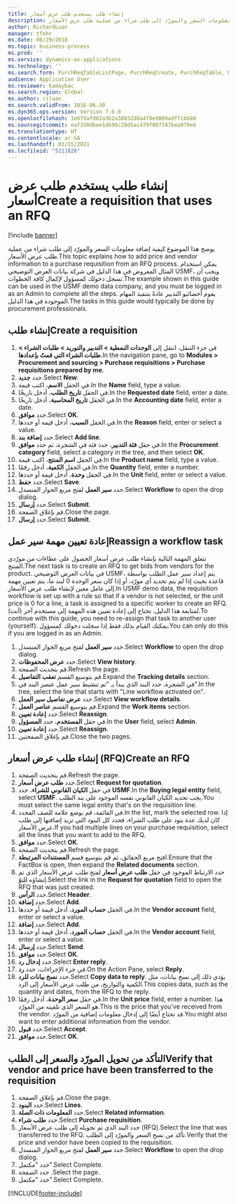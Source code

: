 ```yaml
---
title: إنشاء طلب يستخدم طلب عرض أسعار
description: يوضح هذا الموضوع كيفية إضافة معلومات السعر والمورّد إلى طلب شراء من عملية طلب عرض الأسعار.
author: RichardLuan
manager: tfehr
ms.date: 08/29/2018
ms.topic: business-process
ms.prod: ''
ms.service: dynamics-ax-applications
ms.technology: ''
ms.search.form: PurchReqTableListPage, PurchReqCreate, PurchReqTable, PurchReqLineRelatedDocuments, EcoResCategorySingleLookup, PurchReqWorkflowDropDialog, WorkflowSubmitDialog, WorkflowStatus, WorkflowWorkItemActionDialog, WorkflowUserListLookup, PurchReqCopyRFQ, SysDataAreaSelectLookup, PurchRFQCaseTable, PurchRFQEditLines, PurchRFQReplyTable, UnitOfMeasureLookup
audience: Application User
ms.reviewer: kamaybac
ms.search.region: Global
ms.author: riluan
ms.search.validFrom: 2016-06-30
ms.dyn365.ops.version: Version 7.0.0
ms.openlocfilehash: 1e67dafd02a3b2a38832d8a4f0e9809adffcbb80
ms.sourcegitcommit: eaf330dbee1db96c20d5ac479f007747bea079eb
ms.translationtype: HT
ms.contentlocale: ar-SA
ms.lasthandoff: 02/15/2021
ms.locfileid: "5211828"
---
```

# <a name="create-a-requisition-that-uses-an-rfq"></a><span data-ttu-id="f5934-103">إنشاء طلب يستخدم طلب عرض أسعار</span><span class="sxs-lookup"><span data-stu-id="f5934-103">Create a requisition that uses an RFQ</span></span>

[!include [banner](../../includes/banner.md)]

<span data-ttu-id="f5934-104">يوضح هذا الموضوع كيفية إضافة معلومات السعر والمورّد إلى طلب شراء من عملية طلب عرض الأسعار.</span><span class="sxs-lookup"><span data-stu-id="f5934-104">This topic explains how to add price and vendor information to a purchase requisition from an RFQ process.</span></span> <span data-ttu-id="f5934-105">يمكن استخدام المثال المعروض في هذا الدليل في شركة بيانات العرض التوضيحي USMF، ويجب أن تسجل دخولك كمسؤول لإكمال كافة الخطوات.</span><span class="sxs-lookup"><span data-stu-id="f5934-105">The example shown in this guide can be used in the USMF demo data company, and you must be logged in as an Admin to complete all the steps.</span></span> <span data-ttu-id="f5934-106">يقوم أخصائيو التدبير عادةً بتنفيذ المهام الموجودة في هذا الدليل.</span><span class="sxs-lookup"><span data-stu-id="f5934-106">The tasks in this guide would typically be done by procurement professionals.</span></span>


## <a name="create-a-requisition"></a><span data-ttu-id="f5934-107">إنشاء طلب</span><span class="sxs-lookup"><span data-stu-id="f5934-107">Create a requisition</span></span>
1. <span data-ttu-id="f5934-108">في جزء التنقل، انتقل إلى **الوحدات النمطية > التدبير والتوريد‬ > طلبات الشراء > طلبات الشراء التي قمتُ بإعدادها‬**.</span><span class="sxs-lookup"><span data-stu-id="f5934-108">In the navigation pane, go to **Modules > Procurement and sourcing > Purchase requisitions > Purchase requisitions prepared by me**.</span></span>
2. <span data-ttu-id="f5934-109">حدد **جديد**.</span><span class="sxs-lookup"><span data-stu-id="f5934-109">Select **New**.</span></span>
3. <span data-ttu-id="f5934-110">في الحقل **الاسم**، اكتب قيمة.</span><span class="sxs-lookup"><span data-stu-id="f5934-110">In the **Name** field, type a value.</span></span>
4. <span data-ttu-id="f5934-111">في الحقل **تاريخ الطلب**، أدخل تاريخًا.</span><span class="sxs-lookup"><span data-stu-id="f5934-111">In the **Requested date** field, enter a date.</span></span>
5. <span data-ttu-id="f5934-112">في الحقل **تاريخ المحاسبة**، أدخل تاريخًا.</span><span class="sxs-lookup"><span data-stu-id="f5934-112">In the **Accounting date** field, enter a date.</span></span>
6. <span data-ttu-id="f5934-113">حدد **موافق**.</span><span class="sxs-lookup"><span data-stu-id="f5934-113">Select **OK**.</span></span>
7. <span data-ttu-id="f5934-114">في الحقل **السبب**، أدخل قيمة أو حددها.</span><span class="sxs-lookup"><span data-stu-id="f5934-114">In the **Reason** field, enter or select a value.</span></span>
8. <span data-ttu-id="f5934-115">حدد **إضافة بند**.</span><span class="sxs-lookup"><span data-stu-id="f5934-115">Select **Add line**.</span></span>
9. <span data-ttu-id="f5934-116">في حقل **فئة التدبير**، حدد فئة في الشجرة، ثم حدد **موافق**.</span><span class="sxs-lookup"><span data-stu-id="f5934-116">In the **Procurement category** field, select a category in the tree, and then select **OK**.</span></span>
10. <span data-ttu-id="f5934-117">في الحقل **اسم المنتج**، اكتب قيمة.</span><span class="sxs-lookup"><span data-stu-id="f5934-117">In the **Product name** field, type a value.</span></span>
11. <span data-ttu-id="f5934-118">في الحقل **الكمية**، أدخل رقمًا.</span><span class="sxs-lookup"><span data-stu-id="f5934-118">In the **Quantity** field, enter a number.</span></span>
12. <span data-ttu-id="f5934-119">في الحقل **وحدة**، أدخل قيمة أو حددها.</span><span class="sxs-lookup"><span data-stu-id="f5934-119">In the **Unit** field, enter or select a value.</span></span>
13. <span data-ttu-id="f5934-120">حدد **حفظ**.</span><span class="sxs-lookup"><span data-stu-id="f5934-120">Select **Save**.</span></span>
14. <span data-ttu-id="f5934-121">حدد **سير العمل** لفتح مربع الحوار المنسدل.</span><span class="sxs-lookup"><span data-stu-id="f5934-121">Select **Workflow** to open the drop dialog.</span></span>
15. <span data-ttu-id="f5934-122">حدد **إرسال**.</span><span class="sxs-lookup"><span data-stu-id="f5934-122">Select **Submit**.</span></span>
16. <span data-ttu-id="f5934-123">قم بإغلاق الصفحة.</span><span class="sxs-lookup"><span data-stu-id="f5934-123">Close the page.</span></span>
17. <span data-ttu-id="f5934-124">حدد **إرسال**.</span><span class="sxs-lookup"><span data-stu-id="f5934-124">Select **Submit**.</span></span>

## <a name="reassign-a-workflow-task"></a><span data-ttu-id="f5934-125">إعادة تعيين مهمة سير عمل</span><span class="sxs-lookup"><span data-stu-id="f5934-125">Reassign a workflow task</span></span>
<span data-ttu-id="f5934-126">تتعلق المهمة التالية بإنشاء طلب عرض أسعار الحصول على عطاءات من مورّدي المنتج.</span><span class="sxs-lookup"><span data-stu-id="f5934-126">The next task is to create an RFQ to get bids from vendors for the product.</span></span> <span data-ttu-id="f5934-127">في بيانات العرض التوضيحي USMF، يتم إعداد سير عمل الطلب بواسطة قاعدة بحيث إذا لم يتم تحديد أي مورّد، أو إذا كان سعر الوحدة 0 لبند ما، يتم تعيين مهمة إلى عامل معين لإنشاء طلب عرض الأسعار.</span><span class="sxs-lookup"><span data-stu-id="f5934-127">In USMF demo data, the requisition workflow is set up with a rule so that if a vendor is not selected, or the unit price is 0 for a line, a task is assigned to a specific worker to create an RFQ.</span></span> <span data-ttu-id="f5934-128">لمتابعة هذا الدليل، تحتاج إلى إعادة تعيين هذه المهمة إلى مستخدم آخر (أنت).</span><span class="sxs-lookup"><span data-stu-id="f5934-128">To continue with this guide, you need to re-assign that task to another user (yourself).</span></span> <span data-ttu-id="f5934-129">يمكنك القيام بذلك فقط إذا سجلت دخولك كمسؤول.</span><span class="sxs-lookup"><span data-stu-id="f5934-129">You can only do this if you are logged in as an Admin.</span></span>  

1. <span data-ttu-id="f5934-130">حدد **سير العمل** لفتح مربع الحوار المنسدل.</span><span class="sxs-lookup"><span data-stu-id="f5934-130">Select **Workflow** to open the drop dialog.</span></span>
2. <span data-ttu-id="f5934-131">حدد **عرض المحفوظات**.</span><span class="sxs-lookup"><span data-stu-id="f5934-131">Select **View history**.</span></span>
3. <span data-ttu-id="f5934-132">قم بتحديث الصفحة.</span><span class="sxs-lookup"><span data-stu-id="f5934-132">Refresh the page.</span></span>
4. <span data-ttu-id="f5934-133">قم بتوسيع القسم **تعقب التفاصيل**.</span><span class="sxs-lookup"><span data-stu-id="f5934-133">Expand the **Tracking details** section.</span></span>
5. <span data-ttu-id="f5934-134">في الشجرة، حدد البند الذي يبدأ بـ "تم تنشيط سير عمل عنصر البند في".‬</span><span class="sxs-lookup"><span data-stu-id="f5934-134">In the tree, select the line that starts with "Line workflow activated on".</span></span>
6. <span data-ttu-id="f5934-135">حدد **عرض تفاصيل سير العمل**.</span><span class="sxs-lookup"><span data-stu-id="f5934-135">Select **View workflow details**.</span></span>
7. <span data-ttu-id="f5934-136">قم بتوسيع القسم **عناصر العمل**.</span><span class="sxs-lookup"><span data-stu-id="f5934-136">Expand the **Work items** section.</span></span>
8. <span data-ttu-id="f5934-137">حدد **إعادة تعيين**.</span><span class="sxs-lookup"><span data-stu-id="f5934-137">Select **Reassign**.</span></span>
9. <span data-ttu-id="f5934-138">في حقل **المستخدم**، حدد **المسؤول**.</span><span class="sxs-lookup"><span data-stu-id="f5934-138">In the **User** field, select **Admin**.</span></span>
10. <span data-ttu-id="f5934-139">حدد **إعادة تعيين**.</span><span class="sxs-lookup"><span data-stu-id="f5934-139">Select **Reassign**.</span></span>
11. <span data-ttu-id="f5934-140">قم بإغلاق الصفحتين.</span><span class="sxs-lookup"><span data-stu-id="f5934-140">Close the two pages.</span></span>

## <a name="create-an-rfq"></a><span data-ttu-id="f5934-141">إنشاء طلب عرض أسعار (RFQ)</span><span class="sxs-lookup"><span data-stu-id="f5934-141">Create an RFQ</span></span>

1. <span data-ttu-id="f5934-142">قم بتحديث الصفحة.</span><span class="sxs-lookup"><span data-stu-id="f5934-142">Refresh the page.</span></span>
2. <span data-ttu-id="f5934-143">حدد **طلب عرض أسعار**.</span><span class="sxs-lookup"><span data-stu-id="f5934-143">Select **Request for quotation**.</span></span>
3. <span data-ttu-id="f5934-144">في حقل **الكيان القانوني للشراء**، حدد **USMF**.</span><span class="sxs-lookup"><span data-stu-id="f5934-144">In the **Buying legal entity** field, select **USMF**.</span></span> <span data-ttu-id="f5934-145">يجب تحديد الكيان القانوني نفسه الموجود على بند الطلب.</span><span class="sxs-lookup"><span data-stu-id="f5934-145">You must select the same legal entity that's on the requisition line.</span></span>  
4. <span data-ttu-id="f5934-146">في القائمة، قم بوضع علامة للصف المحدد.</span><span class="sxs-lookup"><span data-stu-id="f5934-146">In the list, mark the selected row.</span></span> <span data-ttu-id="f5934-147">إذا كان لديك عدة بنود على طلب الشراء، فحدد كل البنود التي تريد إضافتها إلى طلب عرض الأسعار.</span><span class="sxs-lookup"><span data-stu-id="f5934-147">If you had multiple lines on your purchase requisition, select all the lines that you want to add to the RFQ.</span></span>  
5. <span data-ttu-id="f5934-148">حدد **موافق**.</span><span class="sxs-lookup"><span data-stu-id="f5934-148">Select **OK**.</span></span>
6. <span data-ttu-id="f5934-149">قم بتحديث الصفحة.</span><span class="sxs-lookup"><span data-stu-id="f5934-149">Refresh the page.</span></span>
7. <span data-ttu-id="f5934-150">افتح مربع الحقائق، ثم قم بتوسيع قسم **المستندات المرتبطة**.</span><span class="sxs-lookup"><span data-stu-id="f5934-150">Ensure that the FactBox is open, then expand the **Related documents** section.</span></span>
8. <span data-ttu-id="f5934-151">حدد الارتباط الموجود في حقل **طلب عرض أسعار** لفتح طلب عرض الأسعار الذي تم إنشاؤه للتوّ.</span><span class="sxs-lookup"><span data-stu-id="f5934-151">Select the link in the **Request for quotation** field to open the RFQ that was just created.</span></span>
9. <span data-ttu-id="f5934-152">حدد **الرأس**.</span><span class="sxs-lookup"><span data-stu-id="f5934-152">Select **Header**.</span></span>
10. <span data-ttu-id="f5934-153">حدد **إضافة**.</span><span class="sxs-lookup"><span data-stu-id="f5934-153">Select **Add**.</span></span>
11. <span data-ttu-id="f5934-154">في الحقل **حساب المورد**، أدخل قيمة أو حددها.</span><span class="sxs-lookup"><span data-stu-id="f5934-154">In the **Vendor account** field, enter or select a value.</span></span>
12. <span data-ttu-id="f5934-155">حدد **إضافة**.</span><span class="sxs-lookup"><span data-stu-id="f5934-155">Select **Add**.</span></span>
13. <span data-ttu-id="f5934-156">في الحقل **حساب المورد**، أدخل قيمة أو حددها.</span><span class="sxs-lookup"><span data-stu-id="f5934-156">In the **Vendor account** field, enter or select a value.</span></span>
14. <span data-ttu-id="f5934-157">حدد **إرسال**.</span><span class="sxs-lookup"><span data-stu-id="f5934-157">Select **Send**.</span></span>
15. <span data-ttu-id="f5934-158">حدد **موافق**.</span><span class="sxs-lookup"><span data-stu-id="f5934-158">Select **OK**.</span></span>
16. <span data-ttu-id="f5934-159">حدد **إدخال رد‬**.</span><span class="sxs-lookup"><span data-stu-id="f5934-159">Select **Enter reply**.</span></span>
17. <span data-ttu-id="f5934-160">في جزء الإجراءات، حدد **رد**.</span><span class="sxs-lookup"><span data-stu-id="f5934-160">On the Action Pane, select **Reply**.</span></span>
18. <span data-ttu-id="f5934-161">حدد **نسخ بيانات للرد‬**.</span><span class="sxs-lookup"><span data-stu-id="f5934-161">Select **Copy data to reply**.</span></span> <span data-ttu-id="f5934-162">يؤدي ذلك إلى نسخ بيانات، مثل الكمية والتواريخ، من طلب عرض الأسعار إلى الرد.</span><span class="sxs-lookup"><span data-stu-id="f5934-162">This copies data, such as the quantity and dates, from the RFQ to the reply.</span></span>  
19. <span data-ttu-id="f5934-163">في حقل **سعر الوحدة**، أدخل رقمًا.</span><span class="sxs-lookup"><span data-stu-id="f5934-163">In the **Unit price** field, enter a number.</span></span> <span data-ttu-id="f5934-164">هذا هو السعر الذي تلقيته من المورّد.</span><span class="sxs-lookup"><span data-stu-id="f5934-164">This is the price that you've received from the vendor.</span></span> <span data-ttu-id="f5934-165">قد تحتاج أيضًا إلى إدخال معلومات إضافية من المورّد.</span><span class="sxs-lookup"><span data-stu-id="f5934-165">You might also want to enter additional information from the vendor.</span></span>  
20. <span data-ttu-id="f5934-166">حدد **قبول**.</span><span class="sxs-lookup"><span data-stu-id="f5934-166">Select **Accept**.</span></span>
21. <span data-ttu-id="f5934-167">حدد **موافق**.</span><span class="sxs-lookup"><span data-stu-id="f5934-167">Select **OK**.</span></span>

## <a name="verify-that-vendor-and-price-have-been-transferred-to-the-requisition"></a><span data-ttu-id="f5934-168">التأكد من تحويل المورّد والسعر إلى الطلب</span><span class="sxs-lookup"><span data-stu-id="f5934-168">Verify that vendor and price have been transferred to the requisition</span></span>
1. <span data-ttu-id="f5934-169">قم بإغلاق الصفحة.</span><span class="sxs-lookup"><span data-stu-id="f5934-169">Close the page.</span></span>
2. <span data-ttu-id="f5934-170">حدد **البنود**.</span><span class="sxs-lookup"><span data-stu-id="f5934-170">Select **Lines**.</span></span>
3. <span data-ttu-id="f5934-171">حدد **المعلومات ذات الصلة**.</span><span class="sxs-lookup"><span data-stu-id="f5934-171">Select **Related information**.</span></span>
4. <span data-ttu-id="f5934-172">حدد **طلب شراء**.</span><span class="sxs-lookup"><span data-stu-id="f5934-172">Select **Purchase requisition**.</span></span>
5. <span data-ttu-id="f5934-173">حدد البند الذي تم تحويله إلى طلب عرض الأسعار (RFQ).</span><span class="sxs-lookup"><span data-stu-id="f5934-173">Select the line that was transferred to the RFQ.</span></span> <span data-ttu-id="f5934-174">تأكد من نسخ السعر والمورّد إلى الطلب.</span><span class="sxs-lookup"><span data-stu-id="f5934-174">Verify that the price and vendor have been copied to the requisition.</span></span>  
6. <span data-ttu-id="f5934-175">حدد **سير العمل** لفتح مربع الحوار المنسدل.</span><span class="sxs-lookup"><span data-stu-id="f5934-175">Select **Workflow** to open the drop dialog.</span></span>
7. <span data-ttu-id="f5934-176">حدد "مكتمل".</span><span class="sxs-lookup"><span data-stu-id="f5934-176">Select Complete.</span></span>
8. <span data-ttu-id="f5934-177">حدد الصفحة .</span><span class="sxs-lookup"><span data-stu-id="f5934-177">Select the page.</span></span>
9. <span data-ttu-id="f5934-178">حدد "مكتمل".</span><span class="sxs-lookup"><span data-stu-id="f5934-178">Select Complete.</span></span>



[!INCLUDE[footer-include](../../../includes/footer-banner.md)]